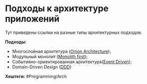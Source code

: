 
#  Подходы к архитектуре приложений

Тут приведены ссылки на разные типы архитектурных подходов.

**Подходы:**
- Многослойная архитетура ([Onion Architecture](Onion-architecture.md));
- Модульный монолит ([Monolith first](Monolith-first.md));
- Событияно-ориентированная архитектура([Event Driven](Event-driven));
- Domain-Driven Design ([DDD](DDD))


**Хештеги:** #Programming/Arch